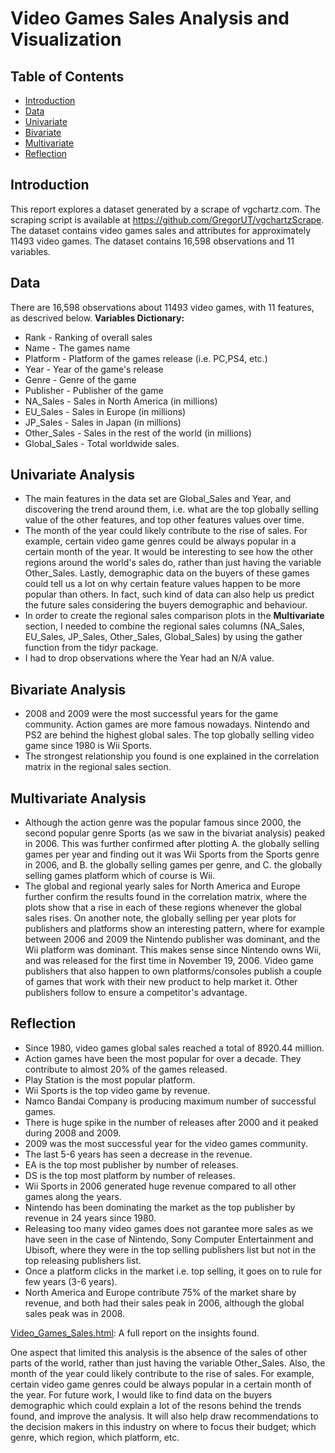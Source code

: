 # Video Games Sales Analysis and Visualization

## Table of Contents
- [Introduction](#intro)
- [Data](#data)
- [Univariate](#univariate)
- [Bivariate](#bivariate)
- [Multivariate](#multivariate)
- [Reflection](#reflection)


<a id='intro'></a>
## Introduction

This report explores a dataset generated by a scrape of vgchartz.com. The scraping script is available at https://github.com/GregorUT/vgchartzScrape. The dataset contains video games sales and attributes for approximately 11493 video games. The dataset contains 16,598 observations and 11 variables.


<a id='data'></a>
## Data

There are 16,598 observations about 11493 video games, with 11 features, as descrived below.
**Variables Dictionary:**
* Rank - Ranking of overall sales
* Name - The games name
* Platform - Platform of the games release (i.e. PC,PS4, etc.)
* Year - Year of the game's release
* Genre - Genre of the game
* Publisher - Publisher of the game
* NA_Sales - Sales in North America (in millions)
* EU_Sales - Sales in Europe (in millions)
* JP_Sales - Sales in Japan (in millions)
* Other_Sales - Sales in the rest of the world (in millions)
* Global_Sales - Total worldwide sales.


<a id='univariate'></a>
## Univariate Analysis

* The main features in the data set are Global_Sales and Year, and discovering the trend around them, i.e. what are the top globally selling value of the other features, and top other features values over time.
* The month of the year could likely contribute to the rise of sales. For example, certain video game genres could be always popular in a certain month of the year. It would be interesting to see how the other regions around the world's sales do, rather than just having the variable Other_Sales. Lastly, demographic data on the buyers of these games could tell us a lot on why certain feature values happen to be more popular than others. In fact, such kind of data can also help us predict the future sales considering the buyers demographic and behaviour.
* In order to create the regional sales comparison plots in the **Multivariate** section, I needed to combine the regional sales columns (NA_Sales, EU_Sales, JP_Sales, Other_Sales, Global_Sales) by using the gather function from the tidyr package.
* I had to drop observations where the Year had an N/A value.


<a id='bivariate'></a>
## Bivariate Analysis

* 2008 and 2009 were the most successful years for the game community. Action games are more famous nowadays. Nintendo and PS2 are behind the highest global sales. The top globally selling video game since 1980 is Wii Sports.
* The strongest relationship you found is one explained in the correlation matrix in the regional sales section.


<a id='multivariate'></a>
## Multivariate Analysis

* Although the action genre was the popular famous since 2000, the second popular genre Sports (as we saw in the bivariat analysis) peaked in 2006. This was further confirmed after plotting A. the globally selling games per year and finding out it was Wii Sports from the Sports genre in 2006, and B. the globally selling games per genre, and C. the globally selling games platform which of course is Wii.
* The global and regional yearly sales for North America and Europe further confirm the results found in the correlation matrix, where the plots show that a rise in each of these regions whenever the global sales rises. On another note, the globally selling per year plots for publishers and platforms show an interesting pattern, where for example between 2006 and 2009 the Nintendo publisher was dominant, and the Wii platform was dominant. This makes sense since Nintendo owns Wii, and was released for the first time in November 19, 2006. Video game publishers that also happen to own platforms/consoles publish a couple of games that work with their new product to help market it. Other publishers follow to ensure a competitor's advantage.


<a id='reflection'></a>
## Reflection

* Since 1980, video games global sales reached a total of 8920.44 million.
* Action games have been the most popular for over a decade. They contribute to almost 20% of the games released.
* Play Station is the most popular platform.
* Wii Sports is the top video game by revenue.
* Namco Bandai Company is producing maximum number of successful games.
* There is huge spike in the number of releases after 2000 and it peaked during 2008 and 2009.
* 2009 was the most successful year for the video games community.
* The last 5-6 years has seen a decrease in the revenue.
* EA is the top most publisher by number of releases.
* DS is the top most platform by number of releases.
* Wii Sports in 2006 generated huge revenue compared to all other games along the years.
* Nintendo has been dominating the market as the top publisher by revenue in 24 years since 1980.
* Releasing too many video games does not garantee more sales as we have seen in the case of Nintendo, Sony Computer Entertainment and Ubisoft, where they were in the top selling publishers list but not in the top releasing publishers list.
* Once a platform clicks in the market i.e. top selling, it goes on to rule for few years (3-6 years).
* North America and Europe contribute 75% of the market share by revenue, and both had their sales peak in 2006, although the global sales peak was in 2008.

[Video_Games_Sales.html](https://github.com/BayanAlArifi/Video_Games_Sales/blob/master/Video_Games_Sales.html): A full report on the insights found.

One aspect that limited this analysis is the absence of the sales of other parts of the world, rather than just having the variable Other_Sales. Also, the month of the year could likely contribute to the rise of sales. For example, certain video game genres could be always popular in a certain month of the year. For future work, I would like to find data on the buyers demographic which could explain a lot of the resons behind the trends found, and improve the analysis. It will also help draw recommendations to the decision makers in this industry on where to focus their budget; which genre, which region, which platform, etc.
